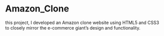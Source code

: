 # Amazon_Clone
this project, I developed an Amazon clone website using HTML5 and CSS3 to closely mirror the e-commerce giant’s design and functionality.
